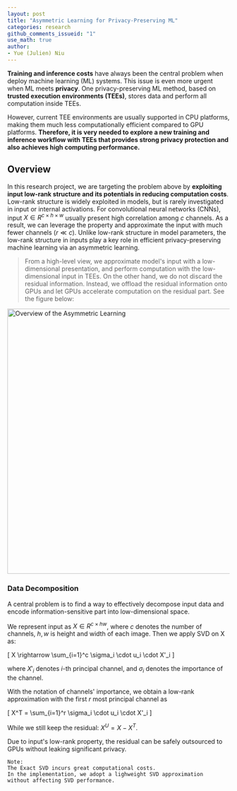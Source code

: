 ```yaml
---
layout: post
title: "Asymmetric Learning for Privacy-Preserving ML"
categories: research
github_comments_issueid: "1"
use_math: true
author:
- Yue (Julien) Niu
---
```


**Training and inference costs** have always been the central problem 
when deploy machine learning (ML) systems. 
This issue is even more urgent when ML meets **privacy**.
One privacy-preserving ML method, based on **trusted execution environments (TEEs)**, 
stores data and perform all computation inside TEEs. 

However, current TEE environments are usually supported in CPU platforms, 
making them much less computationally efficient compared to GPU platforms. 
**Therefore, it is very needed to explore a new training and inference workflow with TEEs that
provides strong privacy protection and also achieves high computing performance.**

## Overview

In this research project, we are targeting the problem above by 
**exploiting input low-rank structure and its potentials in reducing computation costs**.
Low-rank structure is widely exploited in models, but 
is rarely investigated in input or internal activations.
For convolutional neural networks (CNNs), 
input $X \in R^{c\times h \times w}$ usually present high correlation among $c$ channels. 
As a result, we can leverage the property and approximate the input with 
much fewer channels ($r \ll c$).
Unlike low-rank structure in model parameters, the low-rank structure in inputs play a key role
in efficient privacy-preserving machine learning via an asymmetric learning.

>From a high-level view, we approximate model's input with a low-dimensional presentation, and
perform computation with the low-dimensional input in TEEs.
> On the other hand, we do not discard the residual information. 
> Instead, we offload the residual information onto GPUs and let GPUs accelerate computation
> on the residual part. See the figure below:


<img src="https://yuehniu.github.io/homepage//assets/fig/asymml/overview.png" alt="Overview of the Asymmetric Learning" width="600"/>

### Data Decomposition
A central problem is to find a way to effectively decompose input data and 
encode information-sensitive part into low-dimensional space.

We represent input as $X \in R^{c \times hw}$, where $c$ denotes the number of channels, 
$h,w$ is height and width of each image. Then we apply SVD on X as:

\[ X \rightarrow \sum_{i=1}^c \sigma_i \cdot u_i \cdot X'_i \]

where $X'_i$ denotes $i$-th principal channel, and 
$\sigma_i$ denotes the importance of the channel.

With the notation of channels' importance, we obtain a low-rank approximation
with the first $r$ most principal channel as

\[ X^T = \sum_{i=1}^r \sigma_i \cdot u_i \cdot X'_i \]

While we still keep the residual: $X^U = X - X^T$.

Due to input's low-rank property, the residual can be safely outsourced to GPUs 
without leaking significant privacy.

```
Note: 
The Exact SVD incurs great computational costs. 
In the implementation, we adopt a lighweight SVD approximation 
without affecting SVD performance. 
```